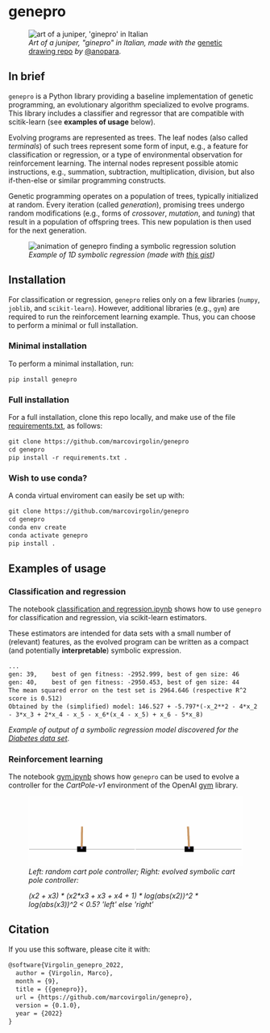 # genepro

<figure>
<img src="juniper_art.png" alt="art of a juniper, 'ginepro' in Italian" width=300px/>
<figcaption>
<i>Art of a juniper, "ginepro" in Italian, made with the</i> <a href="https://github.com/anopara/genetic-drawing">genetic drawing repo</a> <i>by</i> <a href="https://github.com/anopara">@anopara</a>.
</figcaption>
</figure>


## In brief

`genepro` is a Python library providing a baseline implementation of genetic programming, an evolutionary algorithm specialized to evolve programs.
This library includes a classifier and regressor that are compatible with scitik-learn (see **examples of usage** below).

Evolving programs are represented as trees.
The leaf nodes (also called *terminals*) of such trees represent some form of input, e.g., a feature for classification or regression, or a type of environmental observation for reinforcement learning.
The internal nodes represent possible atomic instructions, e.g., summation, subtraction, multiplication, division, but also if-then-else or similar programming constructs.

Genetic programming operates on a population of trees, typically initialized at random. 
Every iteration (called *generation*), promising trees undergo random modifications (e.g., forms of *crossover*, *mutation*, and *tuning*) that result in a population of offspring trees.
This new population is then used for the next generation.

<figure>
<img src="srfit.gif" width=400px alt="animation of genepro finding a symbolic regression solution">
<figcaption>
<i>
Example of 1D symbolic regression (made with <a href="https://gist.github.com/marcovirgolin/a83bb6e8fd634f9017586ab0c1605147">this gist</a>)
</i>
</figcaption>
</figure>

## Installation
For classification or regression, `genepro` relies only on a few libraries (`numpy`, `joblib`, and `scikit-learn`).
However, additional libraries (e.g., `gym`) are required to run the reinforcement learning example.
Thus, you can choose to perform a minimal or full installation.

### Minimal installation
To perform a minimal installation, run:
```
pip install genepro
```

### Full installation 
For a full installation, clone this repo locally, and make use of the file [requirements.txt](requirements.txt), as follows:
```
git clone https://github.com/marcovirgolin/genepro
cd genepro
pip install -r requirements.txt .
```

### Wish to use conda?
A conda virtual enviroment can easily be set up with:
```
git clone https://github.com/marcovirgolin/genepro
cd genepro
conda env create
conda activate genepro
pip install .
```



## Examples of usage

### Classification and regression
The notebook [classification and regression.ipynb](<classification and regression.ipynb>) shows how to use `genepro` for classification and regression, via scikit-learn estimators.

These estimators are intended for data sets with a small number of (relevant) features, as the evolved program can be written as a compact (and potentially **interpretable**) symbolic expression.


```
...
gen: 39,	best of gen fitness: -2952.999,	best of gen size: 46
gen: 40,	best of gen fitness: -2950.453,	best of gen size: 44
The mean squared error on the test set is 2964.646 (respective R^2 score is 0.512)
Obtained by the (simplified) model: 146.527 + -5.797*(-x_2**2 - 4*x_2 - 3*x_3 + 2*x_4 - x_5 - x_6*(x_4 - x_5) + x_6 - 5*x_8)
```
*Example of output of a symbolic regression model discovered for the [Diabetes data set](https://scikit-learn.org/stable/modules/generated/sklearn.datasets.load_diabetes.html)*.


### Reinforcement learning
The notebook [gym.ipynb](gym.ipynb) shows how `genepro` can be used to evolve a controller for the *CartPole-v1* environment of the OpenAI [gym](https://github.com/openai/gym) library.

<figure>
<img src="rand_n_evolved_cartpole.gif" width=600px alt="animation displaying a random cart pole controller">
<figcaption>
<i>Left: random cart pole controller; Right: evolved symbolic cart pole controller:

(x2 + x3) * (x2*x3 + x3 + x4 + 1) * log(abs(x2))^2 * log(abs(x3))^2 < 0.5? 'left' else 'right' </i>
</figcaption>
</figure>


## Citation
If you use this software, please cite it with:
```
@software{Virgolin_genepro_2022,
  author = {Virgolin, Marco},
  month = {9},
  title = {{genepro}},
  url = {https://github.com/marcovirgolin/genepro},
  version = {0.1.0},
  year = {2022}
}
```
